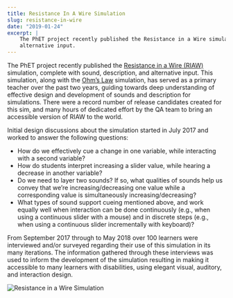 ```yaml
---
title: Resistance In A Wire Simulation
slug: resistance-in-wire
date: "2019-01-24"
excerpt: |
    The PhET project recently published the Resistance in a Wire simulation, complete with sound, description, and
    alternative input.
---
```


The PhET project recently published the [Resistance in a Wire (RIAW)](https://phet.colorado.edu/en/simulations/resistance-in-a-wire)
simulation, complete with sound, description, and alternative input. This simulation, along with the
[Ohm’s Law](https://phet.colorado.edu/en/simulations/ohms-law) simulation, has served as a primary teacher over the past
two years, guiding towards deep understanding of effective design and development of sounds and description for
simulations. There were a record number of release candidates created for this sim, and many hours of dedicated effort
by the QA team to bring an accessible version of RIAW to the world.

Initial design discussions about the simulation started in <time datetime="2017-07">July 2017</time> and worked to
answer the following questions:

* How do we effectively cue a change in one variable, while interacting with a second variable?
* How do students interpret increasing a slider value, while hearing a decrease in another variable?
* Do we need to layer two sounds? If so, what qualities of sounds help us convey that we’re
  increasing/decreasing one value while a corresponding value is simultaneously increasing/decreasing?
* What types of sound support cueing mentioned above, and work equally well when interaction can be done
  continuously (e.g., when using a continuous slider with a mouse) and in discrete steps (e.g., when using
  a continuous slider incrementally with keyboard)?

From <time datetime="2017-09">September 2017</time> through to <time datetime="2018-05">May 2018</time> over 100
learners were interviewed and/or surveyed regarding their use of this simulation in its many iterations. The information
gathered through these interviews was used to inform the development of the simulation resulting in making it accessible
to many learners with disabilities, using elegant visual, auditory, and interaction design.

![Resistance in a Wire Simulation](/news/images/RIAW.png)
